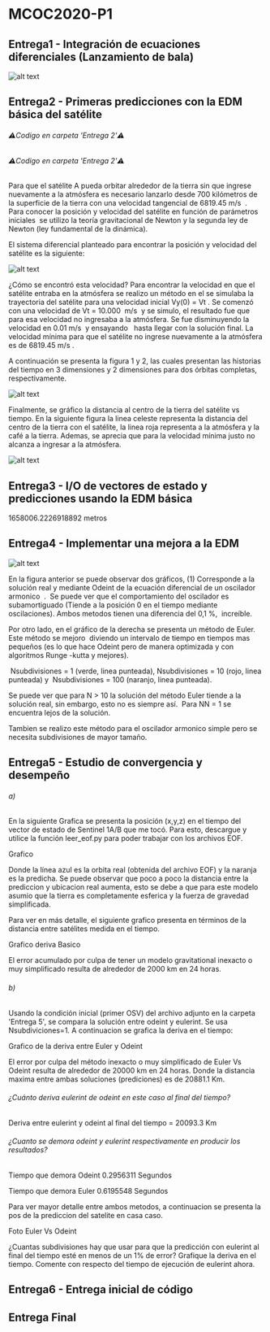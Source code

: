 # MCOC2020-P1

## Entrega1 - Integración de ecuaciones diferenciales (Lanzamiento de bala) 

![alt text](https://github.com/LucasRaggio/MCOC2020-P1/blob/master/Entrega%201/Trayectoria_bala_negro.png?raw=true)



## Entrega2 -  Primeras predicciones con la EDM básica del satélite
###### ⚠️Codigo en carpeta 'Entrega 2'⚠️
###### ⚠️Codigo en carpeta 'Entrega 2'⚠️

Para que el satélite A pueda orbitar alrededor de la tierra sin que ingrese nuevamente a la atmósfera es necesario lanzarlo desde 700 kilómetros de la superficie de la tierra con una velocidad tangencial de 6819.45 m/s  .  Para conocer la posición y velocidad del satélite en función de parámetros iniciales  se utilizo la teoría gravitacional de Newton y la segunda ley de Newton (ley fundamental de la dinámica).

El sistema diferencial planteado para encontrar la posición y velocidad del satélite es la siguiente:

![alt text](https://github.com/LucasRaggio/MCOC2020-P1/blob/master/Entrega%202/Imagenes_Readme/Ecuacio%CC%81n.png?raw=true)

¿Cómo se encontró esta velocidad? Para encontrar la velocidad en que el satélite entraba en la atmósfera se realizo un método en el se simulaba la trayectoria del satélite para una velocidad inicial Vy(0) = Vt . Se comenzó con una velocidad de Vt = 10.000  m/s  y se simulo, el resultado fue que para esa velocidad no ingresaba a la atmósfera. Se fue disminuyendo la velocidad en 0.01 m/s  y ensayando   hasta llegar con la solución final. La velocidad mínima para que el satélite no ingrese nuevamente a la atmósfera es de 6819.45 m/s .




A continuación se presenta la figura 1 y 2, las cuales presentan las historias del tiempo en 3 dimensiones y 2 dimensiones para dos órbitas completas, respectivamente.

![alt text](https://github.com/LucasRaggio/MCOC2020-P1/blob/master/Entrega%202/Imagenes_Readme/Pos%20.png?raw=true)

Finalmente, se gráfico la distancia al centro de la tierra del satélite vs tiempo. En la siguiente figura la linea celeste representa la distancia del centro de la tierra con el satélite, la linea roja representa a la atmósfera y la café a la tierra. Ademas, se aprecia que para la velocidad mínima justo no alcanza a ingresar a la atmósfera.

![alt text](https://github.com/LucasRaggio/MCOC2020-P1/blob/master/Entrega%202/Imagenes_Readme/R(t)%20vs%20T%20.png?raw=true)


## Entrega3 - I/O de vectores de estado y predicciones usando la EDM básica

1658006.2226918892 metros 

## Entrega4 - Implementar una mejora a la EDM


![alt text](https://github.com/LucasRaggio/MCOC2020-P1/blob/master/Entrega%204/Grafico%20E4.png?raw=true)


En la figura anterior se puede observar dos gráficos, (1) Corresponde a la solución real y mediante Odeint de la ecuación diferencial de un oscilador armonico  .  Se puede ver que el comportamiento del oscilador es subamortiguado (Tiende a la posición 0 en el tiempo mediante oscilaciones). Ambos metodos tienen una diferencia del 0,1 %,  increíble. 

Por otro lado, en el gráfico de la derecha se presenta un método de Euler. Este método se mejoro  diviendo un intervalo de tiempo en tiempos mas pequeños (es lo que hace Odeint pero de manera optimizada y con algoritmos Runge -kutta y mejores).

 Nsubdivisiones = 1 (verde, linea punteada), Nsubdivisiones = 10 (rojo, linea punteada) y  Nsubdivisiones = 100 (naranjo, linea punteada).

Se puede ver que para N > 10 la solución del método Euler tiende a la solución real, sin embargo, esto no es siempre así.  Para NN = 1 se encuentra lejos de la solución. 

Tambien se realizo este método para el oscilador armonico simple pero se necesita subdivisiones de mayor tamaño. 

## Entrega5 - Estudio de convergencia y desempeño

###### a)
En la siguiente Grafica se presenta la posición (x,y,z) en el tiempo del vector de estado de Sentinel 1A/B que me tocó. Para esto, descargue y utilice la función leer_eof.py para poder trabajar con los archivos EOF. 

Grafico 

Donde la línea azul es la orbita real (obtenida del archivo EOF) y la naranja es la predicha. Se puede observar que poco a poco la distancia entre la prediccion y ubicacion real aumenta, esto se debe a que para este modelo asumio que la tierra es completamente esferica y la fuerza de gravedad simplificada.  

Para ver en más detalle, el siguiente grafico presenta en términos de la distancia entre satélites medida en el tiempo.

Grafico deriva Basico 

El error acumulado por culpa de tener un modelo gravitational inexacto o muy simplificado resulta de alrededor de 2000 km en 24 horas.


###### b)
Usando la condición inicial (primer OSV) del archivo adjunto en la carpeta 'Entrega 5', se compara la solución entre odeint y eulerint. Se usa Nsubdiviciones=1. A continuacion se grafica la deriva en el tiempo:

Grafico de la deriva entre Euler y Odeint

El error por culpa del método inexacto o muy simplificado de Euler Vs Odeint resulta de alrededor de 20000 km en 24 horas. Donde la distancia maxima entre ambas soluciones (prediciones) es de 20881.1 Km. 


###### ¿Cuánto deriva eulerint de odeint en este caso al final del tiempo? 

Deriva entre eulerint y odeint al final del tiempo =  20093.3 Km

###### ¿Cuanto se demora odeint y eulerint respectivamente en producir los resultados?

Tiempo que demora Odeint 0.2956311 Segundos

Tiempo que demora Euler  0.6195548 Segundos


Para ver mayor detalle entre ambos metodos, a continuacion se presenta la pos de la prediccion del satelite en casa caso. 

Foto Euler Vs Odeint 

¿Cuantas subdivisiones hay que usar para que la predicción con eulerint al final del tiempo esté en menos de un 1% de error? Grafique la deriva en el tiempo. Comente con respecto del tiempo de ejecución de eulerint ahora.

## Entrega6 - Entrega inicial de código

## Entrega Final

